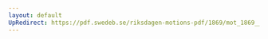 ```yaml
---
layout: default
UpRedirect: https://pdf.swedeb.se/riksdagen-motions-pdf/1869/mot_1869__ak__00264/mot_1869__ak__00264_001.pdf
---
```

